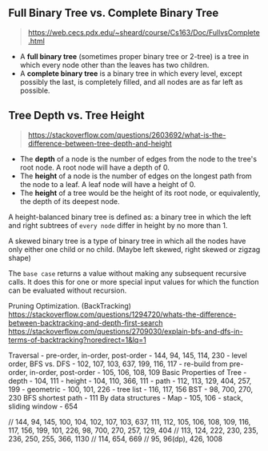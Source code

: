 ## Full Binary Tree vs. Complete Binary Tree
> https://web.cecs.pdx.edu/~sheard/course/Cs163/Doc/FullvsComplete.html
- A **full binary tree** (sometimes proper binary tree or 2-tree) is a tree in which every node other than the leaves has two children.
- A **complete binary tree** is a binary tree in which every level, except possibly the last, is completely filled, and all nodes are as far left as possible.

## Tree Depth vs. Tree Height
> https://stackoverflow.com/questions/2603692/what-is-the-difference-between-tree-depth-and-height
- The **depth** of a node is the number of edges from the node to the tree's root node. A root node will have a depth of 0.
- The **height** of a node is the number of edges on the longest path from the node to a leaf. A leaf node will have a height of 0.
- The **height** of a tree would be the height of its root node, or equivalently, the depth of its deepest node.

A height-balanced binary tree is defined as: a binary tree in which the left and right subtrees of `every node` differ in height by no more than 1.

A skewed binary tree is a type of binary tree in which all the nodes have only either one child or no child. (Maybe left skewed, right skewed or zigzag shape)

The `base case` returns a value without making any subsequent recursive calls. It does this for one or more special input values for which the function can be evaluated without recursion.

Pruning Optimization. (BackTracking)
https://stackoverflow.com/questions/1294720/whats-the-difference-between-backtracking-and-depth-first-search
https://stackoverflow.com/questions/2709030/explain-bfs-and-dfs-in-terms-of-backtracking?noredirect=1&lq=1

Traversal
    - pre-order, in-order, post-order
        - 144, 94, 145, 114, 230
    - level order, BFS vs. DFS
        - 102, 107, 103, 637, 199, 116, 117
    - re-build from pre-order, in-order, post-order
        - 105, 106, 108, 109
Basic Properties of Tree
    - depth
        - 104, 111
    - height
        - 104, 110, 366, 111
    - path
        - 112, 113, 129, 404, 257, 199
    - geometric
        - 100, 101, 226
    - tree list
        - 116, 117, 156
BST
    - 98, 700, 270, 230
BFS shortest path
    - 111
By data structures
    - Map
        - 105, 106
    - stack, sliding window
        - 654


// 144, 94, 145, 100, 104, 102, 107, 103, 637, 111, 112, 105, 106, 108, 109, 116, 117, 156, 199, 101, 226, 98, 700, 270, 257, 129, 404
// 113, 124, 222, 230, 235, 236, 250, 255, 366, 1130
// 114, 654, 669
// 95, 96(dp), 426, 1008
